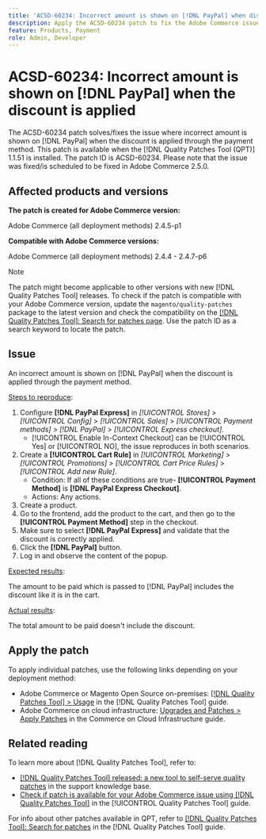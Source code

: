 ```yaml
---
title: 'ACSD-60234: Incorrect amount is shown on [!DNL PayPal] when discount is applied'
description: Apply the ACSD-60234 patch to fix the Adobe Commerce issue where an incorrect amount is shown on [!DNL PayPal] when the discount is applied through the payment method.
feature: Products, Payment
role: Admin, Developer
---
```

# ACSD-60234: Incorrect amount is shown on [!DNL PayPal] when the discount is applied

The ACSD-60234 patch solves/fixes the issue where incorrect amount is shown on [!DNL PayPal] when the discount is applied through the payment method. This patch is available when the [!DNL Quality Patches Tool (QPT)] 1.1.51 is installed. The patch ID is ACSD-60234. Please note that the issue was fixed/is scheduled to be fixed in Adobe Commerce 2.5.0.

## Affected products and versions

**The patch is created for Adobe Commerce version:**

Adobe Commerce (all deployment methods) 2.4.5-p1

**Compatible with Adobe Commerce versions:**

Adobe Commerce (all deployment methods) 2.4.4 - 2.4.7-p6

>[!NOTE]
>
>The patch might become applicable to other versions with new [!DNL Quality Patches Tool] releases. To check if the patch is compatible with your Adobe Commerce version, update the `magento/quality-patches` package to the latest version and check the compatibility on the [[!DNL Quality Patches Tool]: Search for patches page](https://experienceleague.adobe.com/tools/commerce-quality-patches/index.html). Use the patch ID as a search keyword to locate the patch.

## Issue

An incorrect amount is shown on [!DNL PayPal] when the discount is applied through the payment method.

<u>Steps to reproduce</u>:

1. Configure **[!DNL PayPal Express]** in *[!UICONTROL Stores]* > *[!UICONTROL Config]* > *[!UICONTROL Sales]* > *[!UICONTROL Payment methods]* > *[!DNL PayPal]* > *[!UICONTROL Express checkout]*.
   * [!UICONTROL Enable In-Context Checkout] can be [!UICONTROL Yes] or [!UICONTROL NO], the issue reproduces in both scenarios. 
1. Create a **[!UICONTROL Cart Rule]** in *[!UICONTROL Marketing]* > *[!UICONTROL Promotions]* > *[!UICONTROL Cart Price Rules]* > *[!UICONTROL Add new Rule]*.
   * Condition: If all of these conditions are true- **[!UICONTROL Payment Method]** is **[!DNL PayPal Express Checkout]**.
   * Actions: Any actions.
1. Create a product.
1. Go to the frontend, add the product to the cart, and then go to the **[!UICONTROL Payment Method]** step in the checkout.
1. Make sure to select **[!DNL PayPal Express]** and validate that the discount is correctly applied.
1. Click the **[!DNL PayPal]** button.
1. Log in and observe the content of the popup.
   
<u>Expected results</u>:

The amount to be paid which is passed to [!DNL PayPal] includes the discount like it is in the cart.

<u>Actual results</u>:

The total amount to be paid doesn't include the discount.

## Apply the patch

To apply individual patches, use the following links depending on your deployment method:

* Adobe Commerce or Magento Open Source on-premises: [[!DNL Quality Patches Tool] > Usage](https://experienceleague.adobe.com/docs/commerce-operations/tools/quality-patches-tool/usage.html) in the [!DNL Quality Patches Tool] guide.
* Adobe Commerce on cloud infrastructure: [Upgrades and Patches > Apply Patches](https://experienceleague.adobe.com/docs/commerce-cloud-service/user-guide/develop/upgrade/apply-patches.html) in the Commerce on Cloud Infrastructure guide.

## Related reading

To learn more about [!DNL Quality Patches Tool], refer to:

* [[!DNL Quality Patches Tool] released: a new tool to self-serve quality patches](https://experienceleague.adobe.com/en/docs/commerce-knowledge-base/kb/announcements/commerce-announcements/magento-quality-patches-released-new-tool-to-self-serve-quality-patches) in the support knowledge base.
* [Check if patch is available for your Adobe Commerce issue using [!DNL Quality Patches Tool]](/help/tools/quality-patches-tool/patches-available-in-qpt/check-patch-for-magento-issue-with-magento-quality-patches.md) in the [!UICONTROL Quality Patches Tool] guide.


For info about other patches available in QPT, refer to [[!DNL Quality Patches Tool]: Search for patches](https://experienceleague.adobe.com/tools/commerce-quality-patches/index.html) in the [!DNL Quality Patches Tool] guide.
